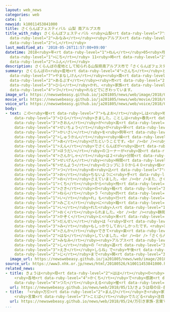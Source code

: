 ```yaml
---
layout: web_news
categories: web
cate: 1
newsid: k10011453841000
title: さくらんぼフェスティバル 山梨 南アルプス市
title_with_ruby: さくらんぼフェスティバル <ruby>山梨<rt data-ruby-level="7">やまなし</rt></ruby> <ruby>南<rt
  data-ruby-level="2">みなみ</rt></ruby><ruby>アルプス<rt data-ruby-level="2">あるぷす</rt></ruby><ruby>市<rt
  data-ruby-level="2">し</rt></ruby>
last_modified_at: '2018-05-26T11:57:00+09:00'
datetime: 2018<ruby>年<rt data-ruby-level="1">ねん</rt></ruby>05<ruby>月<rt data-ruby-level="1">がつ</rt></ruby>26<ruby>日<rt
  data-ruby-level="1">にち</rt></ruby> 11<ruby>時<rt data-ruby-level="2">じ</rt></ruby>57<ruby>分<rt
  data-ruby-level="2">ふん</rt></ruby>
description: さくらんぼの産地として知られる山梨県南アルプス市で「さくらんぼフェスティバル」が開かれ、家族連れなどでにぎわっています。
summary: さくらんぼの<ruby>産地<rt data-ruby-level="4">さんち</rt></ruby>として<ruby>知<rt data-ruby-level="2">し</rt></ruby>られる<ruby>山梨県<rt
  data-ruby-level="7">やまなしけん</rt></ruby><ruby>南<rt data-ruby-level="2">みなみ</rt></ruby><ruby>アルプス<rt
  data-ruby-level="2">あるぷす</rt></ruby><ruby>市<rt data-ruby-level="2">し</rt></ruby>で「さくらんぼフェスティバル」が<ruby>開<rt
  data-ruby-level="3">ひら</rt></ruby>かれ、<ruby>家族<rt data-ruby-level="3">かぞく</rt></ruby><ruby>連<rt
  data-ruby-level="4">づ</rt></ruby>れなどでにぎわっています。
image_url: https://newswebeasy.github.io/ja201805/news/web/image/2018/05/26/K10011453841_1805261159_1805261206_01_02.jpg
movie_url: https://newswebeasy.github.io/ja201805/news/web/movie/2018/05/26/k10011453841_201805261216_201805261225.mp4
voice_url: https://newswebeasy.github.io/ja201805/news/web/voice/2018/05/26/k10011453841_201805261216_201805261225.mp3
body:
- text: この<ruby>催<rt data-ruby-level="7">もよお</rt></ruby>しは<ruby>地元<rt data-ruby-level="2">じもと</rt></ruby>のＪＡが<ruby>開<rt
    data-ruby-level="3">ひら</rt></ruby>きました。ことしは<ruby>春先<rt data-ruby-level="2">はるさき</rt></ruby>の<ruby>気温<rt
    data-ruby-level="3">きおん</rt></ruby>が<ruby>高<rt data-ruby-level="2">たか</rt></ruby>く、さくらんぼの<ruby>成長<rt
    data-ruby-level="4">せいちょう</rt></ruby>が<ruby>早<rt data-ruby-level="1">はや</rt></ruby>かったため、<ruby>開催<rt
    data-ruby-level="7">かいさい</rt></ruby>を<ruby>例年<rt data-ruby-level="4">れいねん</rt></ruby>より１<ruby>週間<rt
    data-ruby-level="2">しゅうかん</rt></ruby><ruby>繰<rt data-ruby-level="7">く</rt></ruby>り<ruby>上<rt
    data-ruby-level="7">あ</rt></ruby>げたということです。<br /><br /><ruby>会場<rt data-ruby-level="2">かいじょう</rt></ruby>では５００<ruby>円<rt
    data-ruby-level="1">えん</rt></ruby>でさくらんぼが<ruby>詰<rt data-ruby-level="7">つ</rt></ruby>め<ruby>放題<rt
    data-ruby-level="3">ほうだい</rt></ruby>のコーナーが<ruby>設<rt data-ruby-level="5">もう</rt></ruby>けられ、<ruby>参加者<rt
    data-ruby-level="4">さんかしゃ</rt></ruby>は２<ruby>分間<rt data-ruby-level="2">ふんかん</rt></ruby>の<ruby>制限<rt
    data-ruby-level="5">せいげん</rt></ruby><ruby>時間<rt data-ruby-level="2">じかん</rt></ruby>で<ruby>専用<rt
    data-ruby-level="6">せんよう</rt></ruby>のコップに３０から４０<ruby>個<rt data-ruby-level="5">こ</rt></ruby>ほどを<ruby>詰<rt
    data-ruby-level="7">つ</rt></ruby>め<ruby>込<rt data-ruby-level="7">こ</rt></ruby>み、こぼれ<ruby>落<rt
    data-ruby-level="3">お</rt></ruby>ちないように<ruby>手<rt data-ruby-level="1">て</rt></ruby>で<ruby>押<rt
    data-ruby-level="7">お</rt></ruby>さえていました。<br /><br />また、さくらんぼの<ruby>種<rt data-ruby-level="4">たね</rt></ruby>を<ruby>口<rt
    data-ruby-level="1">くち</rt></ruby>から<ruby>飛<rt data-ruby-level="4">と</rt></ruby>ばして１メートルほど<ruby>先<rt
    data-ruby-level="1">さき</rt></ruby>の<ruby>箱<rt data-ruby-level="3">はこ</rt></ruby>を<ruby>狙<rt
    data-ruby-level="7">ねら</rt></ruby>う「<ruby>的<rt data-ruby-level="4">まと</rt></ruby><ruby>入<rt
    data-ruby-level="1">い</rt></ruby>れ」も<ruby>行<rt data-ruby-level="2">おこな</rt></ruby>われ、<ruby>見事<rt
    data-ruby-level="3">みごと</rt></ruby>に<ruby>箱<rt data-ruby-level="3">はこ</rt></ruby>に<ruby>入<rt
    data-ruby-level="1">い</rt></ruby>れた<ruby>人<rt data-ruby-level="1">ひと</rt></ruby>にさくらんぼが<ruby>贈<rt
    data-ruby-level="7">おく</rt></ruby>られました。<br /><br /><ruby>静岡市<rt data-ruby-level="7">しずおかし</rt></ruby>から<ruby>家族<rt
    data-ruby-level="3">かぞく</rt></ruby>と<ruby>来<rt data-ruby-level="2">き</rt></ruby>た<ruby>男性<rt
    data-ruby-level="5">だんせい</rt></ruby>は「<ruby>甘<rt data-ruby-level="7">あま</rt></ruby>くて<ruby>実<rt
    data-ruby-level="3">み</rt></ruby>もしっかりしておいしかったです。<ruby>家族<rt data-ruby-level="3">かぞく</rt></ruby>で<ruby>参加<rt
    data-ruby-level="4">さんか</rt></ruby>できて<ruby>楽<rt data-ruby-level="2">たの</rt></ruby>しかったです」と<ruby>話<rt
    data-ruby-level="2">はな</rt></ruby>していました。<br /><br />「さくらんぼフェスティバル」は<ruby>南<rt
    data-ruby-level="2">みなみ</rt></ruby><ruby>アルプス<rt data-ruby-level="2">あるぷす</rt></ruby><ruby>市<rt
    data-ruby-level="2">し</rt></ruby>の「<ruby>道<rt data-ruby-level="3">みち</rt></ruby>の<ruby>駅<rt
    data-ruby-level="3">えき</rt></ruby>しらね」で<ruby>午後<rt data-ruby-level="2">ごご</rt></ruby>３<ruby>時<rt
    data-ruby-level="2">じ</rt></ruby>まで<ruby>開<rt data-ruby-level="3">ひら</rt></ruby>かれています。
  image_url: https://newswebeasy.github.io/ja201805/news/web/image/2018/05/26/K10011453841_1805261159_1805261206_01_03.jpg
source_url: https://www3.nhk.or.jp/news/html/20180526/k10011453841000.html
related_news:
- title: きょうは<ruby>母<rt data-ruby-level="2">はは</rt></ruby>の<ruby>日<rt data-ruby-level="2">ひ</rt></ruby>
    <ruby>各地<rt data-ruby-level="4">かくち</rt></ruby>で<ruby>感謝<rt data-ruby-level="5">かんしゃ</rt></ruby><ruby>伝<rt
    data-ruby-level="4">つた</rt></ruby>える<ruby>催<rt data-ruby-level="7">もよお</rt></ruby>し
  url: https://newswebeasy.github.io/news/web/2018/05/13/きょうは母の日-各地で感謝伝える催し
- title: 「<ruby>万引<rt data-ruby-level="2">まんび</rt></ruby>き<ruby>家族<rt data-ruby-level="3">かぞく</rt></ruby>」
    <ruby>言葉<rt data-ruby-level="3">ことば</rt></ruby>でたどる<ruby>注目点<rt data-ruby-level="3">ちゅうもくてん</rt></ruby>
  url: https://newswebeasy.github.io/news/web/2018/05/24/万引き家族-言葉でたどる注目点
...
```

